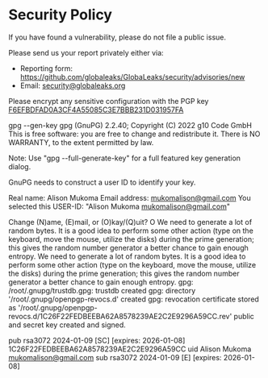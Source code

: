 # Security Policy
If you have found a vulnerability, please do not file a public issue.

Please send us your report privately either via:
- Reporting form: https://github.com/globaleaks/GlobaLeaks/security/advisories/new
- Email: security@globaleaks.org

Please encrypt any sensitive configuration with the PGP key [F6EFBDFAD0A3CF4A55085C3E7BBB231D031957FA](https://deb.globaleaks.org/security.asc)


gpg --gen-key
gpg (GnuPG) 2.2.40; Copyright (C) 2022 g10 Code GmbH
This is free software: you are free to change and redistribute it.
There is NO WARRANTY, to the extent permitted by law.

Note: Use "gpg --full-generate-key" for a full featured key generation dialog.

GnuPG needs to construct a user ID to identify your key.

Real name: Alison Mukoma
Email address: mukomalison@gmail.com
You selected this USER-ID:
    "Alison Mukoma <mukomalison@gmail.com>"

Change (N)ame, (E)mail, or (O)kay/(Q)uit? O
We need to generate a lot of random bytes. It is a good idea to perform
some other action (type on the keyboard, move the mouse, utilize the
disks) during the prime generation; this gives the random number
generator a better chance to gain enough entropy.
We need to generate a lot of random bytes. It is a good idea to perform
some other action (type on the keyboard, move the mouse, utilize the
disks) during the prime generation; this gives the random number
generator a better chance to gain enough entropy.
gpg: /root/.gnupg/trustdb.gpg: trustdb created
gpg: directory '/root/.gnupg/openpgp-revocs.d' created
gpg: revocation certificate stored as '/root/.gnupg/openpgp-revocs.d/1C26F22FEDBEEBA62A8578239AE2C2E9296A59CC.rev'
public and secret key created and signed.

pub   rsa3072 2024-01-09 [SC] [expires: 2026-01-08]
      1C26F22FEDBEEBA62A8578239AE2C2E9296A59CC
uid                      Alison Mukoma <mukomalison@gmail.com>
sub   rsa3072 2024-01-09 [E] [expires: 2026-01-08]